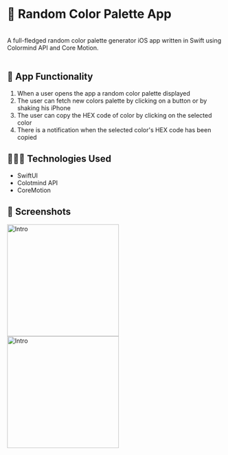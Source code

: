 # 🎨 Random Color Palette App

<br />
 A full-fledged random color palette generator iOS app written in Swift using Colormind API and Core Motion.
 </br> </br>
</p>

## 📱 App Functionality

1. When a user opens the app a random color palette displayed
2. The user can fetch new colors palette by clicking on a button or by shaking his iPhone
3. The user can copy the HEX code of color by clicking on the selected color
4. There is a notification when the selected color's HEX code has been copied

## 👩🏻‍💻 Technologies Used
- SwiftUI
- Colotmind API
- CoreMotion

## 📸 Screenshots
<img src="https://www.linkpicture.com/q/IMG_5227.png" type='image' alt="Intro" width="260">  <img src="https://www.linkpicture.com/q/IMG_5228.png" type='image' alt="Intro" width="260">  

